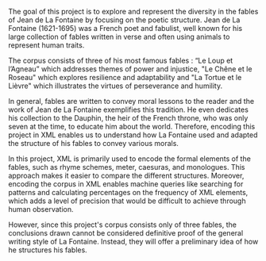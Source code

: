 The goal of this project is to explore and represent the diversity in the fables of Jean de La Fontaine  by focusing on the poetic structure. Jean de La Fontaine (1621-1695) was a French poet and fabulist, well known for his large collection of fables written in verse and often using animals to represent human traits. 

The corpus consists of three of his most famous fables : “Le Loup et l’Agneau” which addresses themes of power and injustice, "Le Chêne et le Roseau" which explores resilience and adaptability and "La Tortue et le Lièvre" which illustrates the virtues of perseverance and humility. 

In general, fables are written to convey moral lessons to the reader and the work of Jean de La Fontaine exemplifies this tradition. He even dedicates his collection to the Dauphin, the heir of the French throne, who was only seven at the time, to educate him about the world. Therefore, encoding this project in XML enables us to understand how La Fontaine used and adapted the structure of his fables to convey various morals. 

In this project, XML is primarily used to encode the formal elements of the fables, such as rhyme schemes, meter, caesuras, and monologues. This approach makes it easier to compare the different structures. Moreover, encoding the corpus in XML enables machine queries like searching for patterns and calculating percentages on the frequency of XML elements, which adds a level of precision that would be difficult to achieve through human observation. 

However, since this project's corpus consists only of three fables, the conclusions drawn cannot be considered definitive proof of the general writing style of La Fontaine. Instead, they will offer a preliminary idea of how he structures his fables. 







